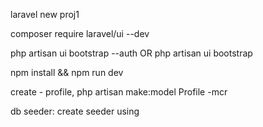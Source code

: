 laravel new proj1

composer require laravel/ui --dev

php artisan ui bootstrap --auth 
OR
php artisan ui bootstrap

npm install && npm run dev

create - profile,
php artisan make:model Profile -mcr

db seeder:
create seeder using
